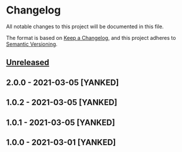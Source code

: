 # Changelog
All notable changes to this project will be documented in this file.

The format is based on [Keep a Changelog](https://keepachangelog.com/en/1.0.0/),
and this project adheres to [Semantic Versioning](https://semver.org/spec/v2.0.0.html).

## [Unreleased]

## 2.0.0 - 2021-03-05 [YANKED]

## 1.0.2 - 2021-03-05 [YANKED]

## 1.0.1 - 2021-03-05 [YANKED]

## 1.0.0 - 2021-03-01 [YANKED]
[Unreleased]: https://github.com/geut/deluge/compare/v2.0.0...HEAD
